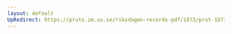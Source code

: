 ```yaml
---
layout: default
UpRedirect: https://pruto.im.uu.se/riksdagen-records-pdf/1873/prot-1873--fk--405/prot-1873--fk--405_048.pdf
---
```

